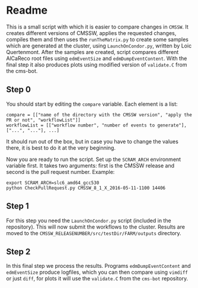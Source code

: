 # Readme


This is a small script with which it is easier to compare changes in `CMSSW`. It creates different versions of CMSSW, applies the requested changes, compiles them and then uses the `runTheMatrix.py` to create some samples which are generated at the cluster, using `LaunchOnCondor.py`, written by Loic Quertenmont. After the samples are created, script compares different AlCaReco root files using `edmEventSize` and `edmDumpEventContent`. With the final step it also produces plots using modified version of `validate.C` from the cms-bot.

## Step 0
You should start by editing the `compare` variable. Each element is a list:
```
compare = [["name of the directory with the CMSSW version", "apply the PR or not", "workflowList"]]
workflowList = [["workflow number", "number of events to generate"], ["...", "..."], ...]
```
It should run out of the box, but in case you have to change the values there, it is best to do it at the very beginning.

Now you are ready to run the script. Set up the `SCRAM_ARCH` environment variable first. It takes two arguments: first is the CMSSW release and second is the pull request number. Example:
```
export SCRAM_ARCH=slc6_amd64_gcc530
python CheckPullRequest.py CMSSW_8_1_X_2016-05-11-1100 14406
```

## Step 1

For this step you need the `LaunchOnCondor.py` script (included in the repository). This will now submit the workflows to the cluster. Results are moved to the `CMSSW_RELEASENUMBER/src/testDir/FARM/outputs` directory.


## Step 2

In this final step we process the results. Programs `edmDumpEventContent` and `edmEventSize` produce logfiles, which you can then compare using `vimdiff` or just `diff`, for plots it will use the `validate.C` from the `cms-bot` repository.
